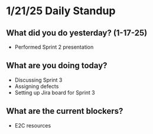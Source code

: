 # 1/21/25 Daily Standup

## What did you do yesterday? (1-17-25)
- Performed Sprint 2 presentation

## What are you doing today?
- Discussing Sprint 3
- Assigning defects
- Setting up Jira board for Sprint 3

## What are the current blockers?
- E2C resources
